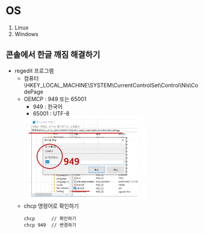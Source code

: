 # OS

1. Linux
1. Windows

## 콘솔에서 한글 깨짐 해결하기

- regedit 프로그램
  - 컴퓨터\HKEY_LOCAL_MACHINE\SYSTEM\CurrentControlSet\Control\Nls\CodePage
  - OEMCP : 949  또는 65001
    - 949 : 한국어
    - 65001 : UTF-8   
    <img src="./chcp_949..png" width=70%/>  
  - chcp 명령어로 확인하기
    ```shell
    chcp      // 확인하기
    chcp 949  // 변경하기
    ```